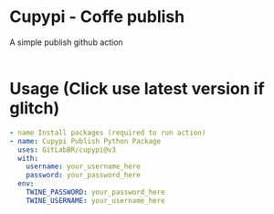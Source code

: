 # Cupypi - Coffe publish
A simple publish github action
<br><br>
# Usage (Click use latest version if glitch)
```yaml
- name Install packages (required to run action)
- name: Cupypi Publish Python Package
  uses: GitLabBR/cupypi@v3
  with:
    username: your_username_here
    password: your_password_here
  env: 
    TWINE_PASSWORD: your_password_here
    TWINE_USERNAME: your_username_here
```

